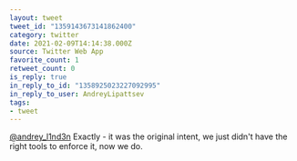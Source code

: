 ```yaml
---
layout: tweet
tweet_id: "1359143673141862400"
category: twitter
date: 2021-02-09T14:14:38.000Z
source: Twitter Web App
favorite_count: 1
retweet_count: 0
is_reply: true
in_reply_to_id: "1358925023227092995"
in_reply_to_user: AndreyLipattsev
tags:
- tweet
---
```


[@andrey_l1nd3n](https://twitter.com/@andrey_l1nd3n) Exactly - it was the original intent, we just didn't have the right tools to enforce it, now we do.
